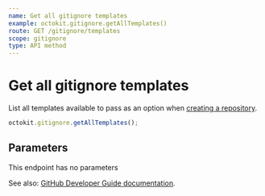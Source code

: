 ```yaml
---
name: Get all gitignore templates
example: octokit.gitignore.getAllTemplates()
route: GET /gitignore/templates
scope: gitignore
type: API method
---
```


# Get all gitignore templates

List all templates available to pass as an option when [creating a repository](https://developer.github.com/v3/repos/#create-a-repository-for-the-authenticated-user).

```js
octokit.gitignore.getAllTemplates();
```

## Parameters

This endpoint has no parameters

See also: [GitHub Developer Guide documentation](https://developer.github.com/v3/gitignore/#get-all-gitignore-templates).
